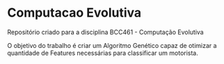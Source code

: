 # Computacao Evolutiva
 
Repositório criado para a disciplina BCC461 - Computação Evolutiva

O objetivo do trabalho é criar um Algoritmo Genético capaz de otimizar a quantidade de Features necessárias para classificar um motorista. 
